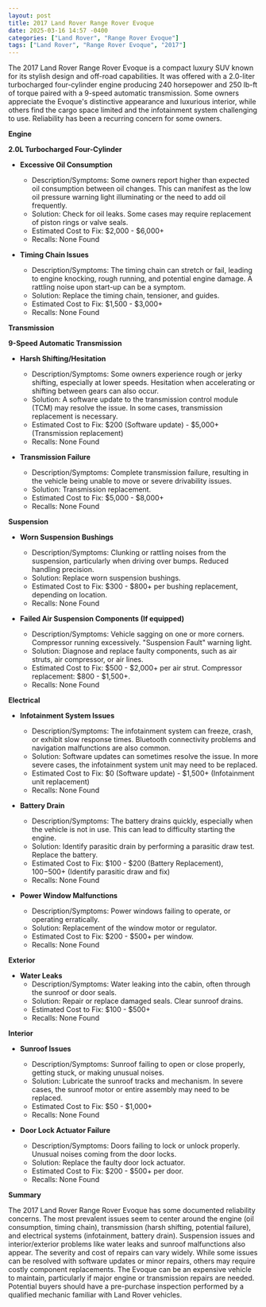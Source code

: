 ```yaml
---
layout: post
title: 2017 Land Rover Range Rover Evoque
date: 2025-03-16 14:57 -0400
categories: ["Land Rover", "Range Rover Evoque"]
tags: ["Land Rover", "Range Rover Evoque", "2017"]
---
```

The 2017 Land Rover Range Rover Evoque is a compact luxury SUV known for its stylish design and off-road capabilities. It was offered with a 2.0-liter turbocharged four-cylinder engine producing 240 horsepower and 250 lb-ft of torque paired with a 9-speed automatic transmission. Some owners appreciate the Evoque's distinctive appearance and luxurious interior, while others find the cargo space limited and the infotainment system challenging to use. Reliability has been a recurring concern for some owners.

**Engine**

**2.0L Turbocharged Four-Cylinder**

*   **Excessive Oil Consumption**
    *   Description/Symptoms: Some owners report higher than expected oil consumption between oil changes. This can manifest as the low oil pressure warning light illuminating or the need to add oil frequently.
    *   Solution: Check for oil leaks. Some cases may require replacement of piston rings or valve seals.
    *   Estimated Cost to Fix: $2,000 - $6,000+
    *   Recalls: None Found

*   **Timing Chain Issues**
    *   Description/Symptoms: The timing chain can stretch or fail, leading to engine knocking, rough running, and potential engine damage. A rattling noise upon start-up can be a symptom.
    *   Solution: Replace the timing chain, tensioner, and guides.
    *   Estimated Cost to Fix: $1,500 - $3,000+
    *   Recalls: None Found

**Transmission**

**9-Speed Automatic Transmission**

*   **Harsh Shifting/Hesitation**
    *   Description/Symptoms: Some owners experience rough or jerky shifting, especially at lower speeds. Hesitation when accelerating or shifting between gears can also occur.
    *   Solution: A software update to the transmission control module (TCM) may resolve the issue. In some cases, transmission replacement is necessary.
    *   Estimated Cost to Fix: $200 (Software update) - $5,000+ (Transmission replacement)
    *   Recalls: None Found

*   **Transmission Failure**
    *   Description/Symptoms: Complete transmission failure, resulting in the vehicle being unable to move or severe drivability issues.
    *   Solution: Transmission replacement.
    *   Estimated Cost to Fix: $5,000 - $8,000+
    *   Recalls: None Found

**Suspension**

*   **Worn Suspension Bushings**
    *   Description/Symptoms: Clunking or rattling noises from the suspension, particularly when driving over bumps. Reduced handling precision.
    *   Solution: Replace worn suspension bushings.
    *   Estimated Cost to Fix: $300 - $800+ per bushing replacement, depending on location.
    *   Recalls: None Found

*   **Failed Air Suspension Components (If equipped)**
    *   Description/Symptoms: Vehicle sagging on one or more corners. Compressor running excessively. "Suspension Fault" warning light.
    *   Solution: Diagnose and replace faulty components, such as air struts, air compressor, or air lines.
    *   Estimated Cost to Fix: $500 - $2,000+ per air strut. Compressor replacement: $800 - $1,500+.
    *   Recalls: None Found

**Electrical**

*   **Infotainment System Issues**
    *   Description/Symptoms: The infotainment system can freeze, crash, or exhibit slow response times. Bluetooth connectivity problems and navigation malfunctions are also common.
    *   Solution: Software updates can sometimes resolve the issue. In more severe cases, the infotainment system unit may need to be replaced.
    *   Estimated Cost to Fix: $0 (Software update) - $1,500+ (Infotainment unit replacement)
    *   Recalls: None Found

*   **Battery Drain**
    *   Description/Symptoms: The battery drains quickly, especially when the vehicle is not in use. This can lead to difficulty starting the engine.
    *   Solution: Identify parasitic drain by performing a parasitic draw test. Replace the battery.
    *   Estimated Cost to Fix: $100 - $200 (Battery Replacement), $100-$500+ (Identify parasitic draw and fix)
    *   Recalls: None Found

*   **Power Window Malfunctions**
    *   Description/Symptoms: Power windows failing to operate, or operating erratically.
    *   Solution: Replacement of the window motor or regulator.
    *   Estimated Cost to Fix: $200 - $500+ per window.
    *   Recalls: None Found

**Exterior**

*   **Water Leaks**
    *   Description/Symptoms: Water leaking into the cabin, often through the sunroof or door seals.
    *   Solution: Repair or replace damaged seals. Clear sunroof drains.
    *   Estimated Cost to Fix: $100 - $500+
    *   Recalls: None Found

**Interior**

*   **Sunroof Issues**
    *   Description/Symptoms: Sunroof failing to open or close properly, getting stuck, or making unusual noises.
    *   Solution: Lubricate the sunroof tracks and mechanism. In severe cases, the sunroof motor or entire assembly may need to be replaced.
    *   Estimated Cost to Fix: $50 - $1,000+
    *   Recalls: None Found

*   **Door Lock Actuator Failure**
    *   Description/Symptoms: Doors failing to lock or unlock properly. Unusual noises coming from the door locks.
    *   Solution: Replace the faulty door lock actuator.
    *   Estimated Cost to Fix: $200 - $500+ per door.
    *   Recalls: None Found

**Summary**

The 2017 Land Rover Range Rover Evoque has some documented reliability concerns. The most prevalent issues seem to center around the engine (oil consumption, timing chain), transmission (harsh shifting, potential failure), and electrical systems (infotainment, battery drain). Suspension issues and interior/exterior problems like water leaks and sunroof malfunctions also appear. The severity and cost of repairs can vary widely. While some issues can be resolved with software updates or minor repairs, others may require costly component replacements. The Evoque can be an expensive vehicle to maintain, particularly if major engine or transmission repairs are needed. Potential buyers should have a pre-purchase inspection performed by a qualified mechanic familiar with Land Rover vehicles.

